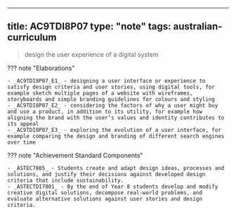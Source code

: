 
---
title: AC9TDI8P07
type: "note"
tags: australian-curriculum
---



> design the user experience of a digital system

??? note "Elaborations"

	- _AC9TDI8P07_E1_ - designing a user interface or experience to satisfy design criteria and user stories, using digital tools, for example sketch multiple pages of a website with wireframes, storyboards and simple branding guidelines for colours and styling
	- _AC9TDI8P07_E2_ - considering the factors of why a user might buy and use a product, in addition to its utility, for example how aligning the brand with the user’s values and identity contributes to its appeal
	- _AC9TDI8P07_E3_ - exploring the evolution of a user interface, for example comparing the design and branding of different search engines over time
??? note "Achievement Standard Components"

	- _ASTEC7805_ - Students create and adapt design ideas, processes and solutions, and justify their decisions against developed design criteria that include sustainability.
	- _ASTECTDI7801_ - By the end of Year 8 students develop and modify creative digital solutions, decompose real-world problems, and evaluate alternative solutions against user stories and design criteria.


